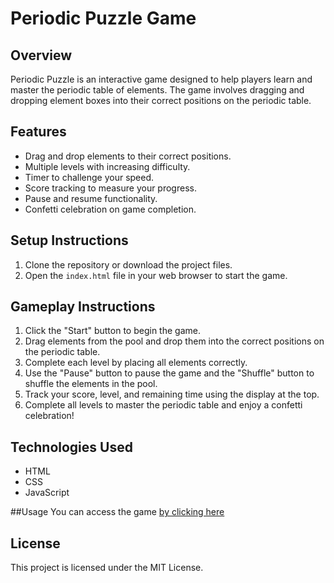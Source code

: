 # Periodic Puzzle Game

## Overview
Periodic Puzzle is an interactive game designed to help players learn and master the periodic table of elements. The game involves dragging and dropping element boxes into their correct positions on the periodic table.

## Features
- Drag and drop elements to their correct positions.
- Multiple levels with increasing difficulty.
- Timer to challenge your speed.
- Score tracking to measure your progress.
- Pause and resume functionality.
- Confetti celebration on game completion.

## Setup Instructions
1. Clone the repository or download the project files.
2. Open the `index.html` file in your web browser to start the game.

## Gameplay Instructions
1. Click the "Start" button to begin the game.
2. Drag elements from the pool and drop them into the correct positions on the periodic table.
3. Complete each level by placing all elements correctly.
4. Use the "Pause" button to pause the game and the "Shuffle" button to shuffle the elements in the pool.
5. Track your score, level, and remaining time using the display at the top.
6. Complete all levels to master the periodic table and enjoy a confetti celebration!

## Technologies Used
- HTML
- CSS
- JavaScript

##Usage
You can access the game [by clicking here](https://lucky-joshi.github.io/Periodic-Table-Game/)

## License
This project is licensed under the MIT License.
